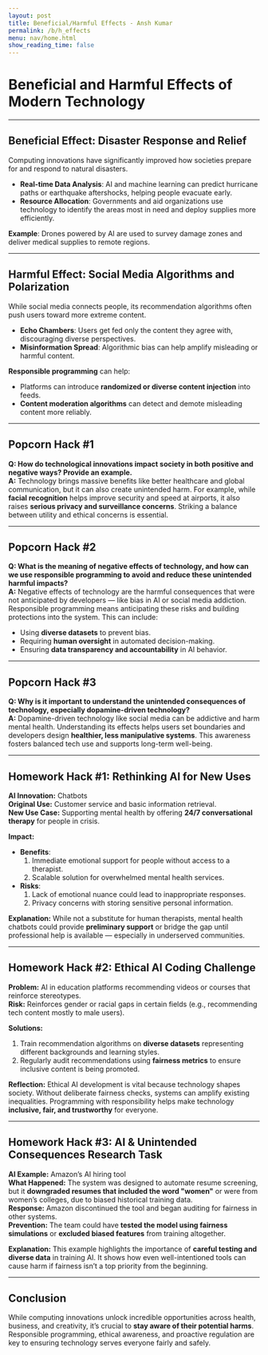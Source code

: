 ```yaml
---
layout: post
title: Beneficial/Harmful Effects - Ansh Kumar
permalink: /b/h_effects
menu: nav/home.html
show_reading_time: false
---
```



# Beneficial and Harmful Effects of Modern Technology

---

## Beneficial Effect: Disaster Response and Relief  
Computing innovations have significantly improved how societies prepare for and respond to natural disasters.  
- **Real-time Data Analysis**: AI and machine learning can predict hurricane paths or earthquake aftershocks, helping people evacuate early.  
- **Resource Allocation**: Governments and aid organizations use technology to identify the areas most in need and deploy supplies more efficiently.  

**Example**: Drones powered by AI are used to survey damage zones and deliver medical supplies to remote regions.

---

## Harmful Effect: Social Media Algorithms and Polarization  
While social media connects people, its recommendation algorithms often push users toward more extreme content.  
- **Echo Chambers**: Users get fed only the content they agree with, discouraging diverse perspectives.  
- **Misinformation Spread**: Algorithmic bias can help amplify misleading or harmful content.

**Responsible programming** can help:  
- Platforms can introduce **randomized or diverse content injection** into feeds.  
- **Content moderation algorithms** can detect and demote misleading content more reliably.

---

## Popcorn Hack #1  
**Q: How do technological innovations impact society in both positive and negative ways? Provide an example.**  
**A:** Technology brings massive benefits like better healthcare and global communication, but it can also create unintended harm. For example, while **facial recognition** helps improve security and speed at airports, it also raises **serious privacy and surveillance concerns**. Striking a balance between utility and ethical concerns is essential.

---

## Popcorn Hack #2  
**Q: What is the meaning of negative effects of technology, and how can we use responsible programming to avoid and reduce these unintended harmful impacts?**  
**A:** Negative effects of technology are the harmful consequences that were not anticipated by developers — like bias in AI or social media addiction. Responsible programming means anticipating these risks and building protections into the system. This can include:
- Using **diverse datasets** to prevent bias.  
- Requiring **human oversight** in automated decision-making.  
- Ensuring **data transparency and accountability** in AI behavior.

---

## Popcorn Hack #3  
**Q: Why is it important to understand the unintended consequences of technology, especially dopamine-driven technology?**  
**A:** Dopamine-driven technology like social media can be addictive and harm mental health. Understanding its effects helps users set boundaries and developers design **healthier, less manipulative systems**. This awareness fosters balanced tech use and supports long-term well-being.

---

## Homework Hack #1: Rethinking AI for New Uses  
**AI Innovation:** Chatbots  
**Original Use:** Customer service and basic information retrieval.  
**New Use Case:** Supporting mental health by offering **24/7 conversational therapy** for people in crisis.  

**Impact:**  
- **Benefits**:  
  1. Immediate emotional support for people without access to a therapist.  
  2. Scalable solution for overwhelmed mental health services.  
- **Risks**:  
  1. Lack of emotional nuance could lead to inappropriate responses.  
  2. Privacy concerns with storing sensitive personal information.  

**Explanation:** While not a substitute for human therapists, mental health chatbots could provide **preliminary support** or bridge the gap until professional help is available — especially in underserved communities.

---

## Homework Hack #2: Ethical AI Coding Challenge  
**Problem:** AI in education platforms recommending videos or courses that reinforce stereotypes.  
**Risk:** Reinforces gender or racial gaps in certain fields (e.g., recommending tech content mostly to male users).  

**Solutions:**  
1. Train recommendation algorithms on **diverse datasets** representing different backgrounds and learning styles.  
2. Regularly audit recommendations using **fairness metrics** to ensure inclusive content is being promoted.  

**Reflection:** Ethical AI development is vital because technology shapes society. Without deliberate fairness checks, systems can amplify existing inequalities. Programming with responsibility helps make technology **inclusive, fair, and trustworthy** for everyone.

---

## Homework Hack #3: AI & Unintended Consequences Research Task  
**AI Example:** Amazon’s AI hiring tool  
**What Happened:** The system was designed to automate resume screening, but it **downgraded resumes that included the word "women"** or were from women’s colleges, due to biased historical training data.  
**Response:** Amazon discontinued the tool and began auditing for fairness in other systems.  
**Prevention:** The team could have **tested the model using fairness simulations** or **excluded biased features** from training altogether.  

**Explanation:** This example highlights the importance of **careful testing and diverse data** in training AI. It shows how even well-intentioned tools can cause harm if fairness isn’t a top priority from the beginning.

---

## Conclusion  
While computing innovations unlock incredible opportunities across health, business, and creativity, it’s crucial to **stay aware of their potential harms**. Responsible programming, ethical awareness, and proactive regulation are key to ensuring technology serves everyone fairly and safely.